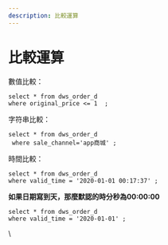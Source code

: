 ```yaml
---
description: 比較運算
---
```


# 比較運算



數值比較：

```
select * from dws_order_d  
where original_price <= 1  ;
```

字符串比較：

```
select * from dws_order_d  
 where sale_channel='app商城' ;
```

時間比較：

```
select * from dws_order_d  
where valid_time = '2020-01-01 00:17:37' ;
```



**如果日期寫到天，那麼默認的時分秒為00:00:00**

```
select * from dws_order_d  
where valid_time = '2020-01-01' ;
```

\
